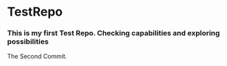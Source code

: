 # TestRepo
### This is my first Test Repo. Checking capabilities and exploring possibilities
The Second Commit.
